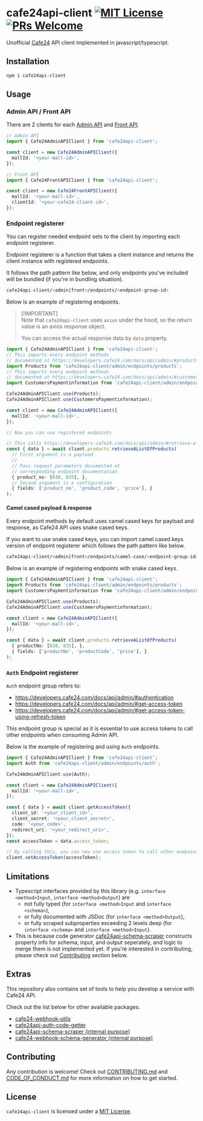# cafe24api-client [![MIT License](https://img.shields.io/badge/license-MIT-blue.svg)](./LICENSE) [![PRs Welcome](https://img.shields.io/badge/PRs-welcome-brightgreen.svg)](https://github.com/shepherd231/cafe24api-client/blob/master/.github/CONTRIBUTING.md)

Unofficial [Cafe24](https://www.cafe24.com/) API client implemented in javascript/typescript.

## Installation

```bash
npm i cafe24api-client
```

## Usage

### Admin API / Front API

There are 2 clients for each [Admin API](https://developers.cafe24.com/docs/api/admin) and [Front API](https://developers.cafe24.com/docs/api/front).

```typescript
// Admin API
import { Cafe24AdminAPIClient } from 'cafe24api-client';

const client = new Cafe24AdminAPIClient({
  mallId: '<your-mall-id>',
});
```

```typescript
// Front API
import { Cafe24FrontAPIClient } from 'cafe24api-client';

const client = new Cafe24FrontAPIClient({
  mallId: '<your-mall-id>',
  clientId: '<your-cafe24-client-id>',
});
```

### Endpoint registerer

You can register needed endpoint sets to the client by importing each endpoint registerer.

Endpoint registerer is a function that takes a client instance and returns the client instance with registered endpoints.

It follows the path pattern like below, and only endpoints you've included will be bundled (if you're in bundling situation).

```bash
cafe24api-client/<admin|front>/endpoints/<endpoint-group-id>
```

Below is an example of registering endpoints.

> [!IMPORTANT]\
> Note that `cafe24api-client` uses `axios` under the hood,
> so the return value is an axios response object.
> 
> You can access the actual response data by `data` property.

```typescript
import { Cafe24AdminAPIClient } from 'cafe24api-client';
// This imports every endpoint methods 
// documented at https://developers.cafe24.com/docs/api/admin/#products
import Products from 'cafe24api-client/admin/endpoints/products';
// This imports every endpoint methods
// documented at https://developers.cafe24.com/docs/api/admin/#customers-paymentinformation
import CustomersPaymentinformation from 'cafe24api-client/admin/endpoints/customers-paymentinformation';

Cafe24AdminAPIClient.use(Products);
Cafe24AdminAPIClient.use(CustomersPaymentinformation);

const client = new Cafe24AdminAPIClient({
  mallId: '<your-mall-id>',
});

// Now you can use registered endpoints

// This calls https://developers.cafe24.com/docs/api/admin/#retrieve-a-list-of-products
const { data } = await client.products.retrieveAListOfProducts(
  // First argument is a payload
  //
  // Pass request parameters documented at
  // corresponding endpoint documentation
  { product_no: [838, 835], },
  // Second argument is a configuration
  { fields: ['product_no', 'product_code', 'price'], }
);

```

#### Camel cased payload & response

Every endpoint methods by default uses camel cased keys for payload and response, as Cafe24 API uses snake cased keys.

If you want to use snake cased keys, you can import camel cased keys version of endpoint registerer which follows the path pattern like below.

```bash
cafe24api-client/<admin|front>/endpoints/camel-case/<endpoint-group-id>
```

Below is an example of registering endpoints with snake cased keys.

```typescript
import { Cafe24AdminAPIClient } from 'cafe24api-client';
import Products from 'cafe24api-client/admin/endpoints/products';
import CustomersPaymentinformation from 'cafe24api-client/admin/endpoints/customers-paymentinformation';

Cafe24AdminAPIClient.use(Products);
Cafe24AdminAPIClient.use(CustomersPaymentinformation);

const client = new Cafe24AdminAPIClient({
  mallId: '<your-mall-id>',
});

const { data } = await client.products.retrieveAListOfProducts(
  { productNo: [838, 835], },
  { fields: ['productNo', 'productCode', 'price'], }
);
```

### `Auth` Endpoint registerer

`Auth` endpoint group refers to:

- https://developers.cafe24.com/docs/api/admin/#authentication
- https://developers.cafe24.com/docs/api/admin/#get-access-token
- https://developers.cafe24.com/docs/api/admin/#get-access-token-using-refresh-token

This endpoint group is special as it is essential to use access tokens to call other endpoints when consuming Admin API.

Below is the example of registering and using `Auth` endpoints.

```typescript
import { Cafe24AdminAPIClient } from 'cafe24api-client';
import Auth from 'cafe24api-client/admin/endpoints/auth';

Cafe24AdminAPIClient.use(Auth);

const client = new Cafe24AdminAPIClient({
  mallId: '<your-mall-id>',
});

const { data } = await client.getAccessToken({
  client_id: '<your_client_id>',
  client_secret: '<your_client_secret>',
  code: '<your_code>',
  redirect_uri: '<your_redirect_uri>',
});
const accessToken = data.access_token;

// By calling this, you can now use access token to call other endpoints
client.setAccessToken(accessToken);
```

## Limitations

- Typescript interfaces provided by this library (e.g. `interface <method>Input`, `interface <method>Output`) are 
  - not fully typed (for `interface <method>Input` and `interface <schema>`), 
  - or fully documented with JSDoc (for `interface <method>Output`), 
  - or fully scraped subproperties exceeding 2 levels deep (for `interface <schema>` and `interface <method>Input`).
- This is because code generator [cafe24api-schema-scraper](./packages/cafe24api-schema-scraper/README.md) constructs property info for schema, input, and output seperately, and logic to merge them is not implemented yet. If you're interested in contributing, please check out [Contributing](#contributing) section below.

## Extras

This repository also contains set of tools to help you develop a service with Cafe24 API.

Check out the list below for other available packages.

- [cafe24-webhook-utils](./packages/cafe24-webhook-utils/README.md)
- [cafe24api-auth-code-getter](./packages/cafe24api-auth-code-getter/README.md)
- [cafe24api-schema-scraper (internal purpose)](./packages/cafe24api-schema-scraper/README.md)
- [cafe24-webhook-schema-generator (internal purpose)](./packages/cafe24-webhook-schema-generator/README.md)

## Contributing

Any contribution is welcome! Check out [CONTRIBUTING.md](https://github.com/shepherd231/cafe24api-client/blob/master/.github/CONTRIBUTING.md) and [CODE_OF_CONDUCT.md](https://github.com/shepherd231/cafe24api-client/blob/master/.github/CODE_OF_CONDUCT.md) for more information on how to get started.

## License

`cafe24api-client` is licensed under a [MIT License](https://github.com/shepherd231/cafe24api-client/blob/master/LICENSE).

